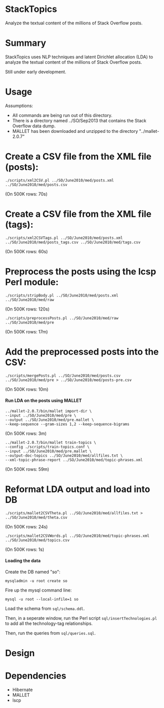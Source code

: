 

StackTopics
=======================

Analyze the textual content of the millions of Stack Overflow posts.


Summary
=======

StackTopics uses NLP techniques and latent Dirichlet allocation (LDA) to analyze
the textual content of the millions of Stack Overflow posts.

Still under early development.


Usage
=====

Assumptions:

- All commands are being run out of this directory.
- There is a directory named ../SO/Sep2013 that contains the Stack Overflow
  data dump.
- MALLET has been downloaded and unzipped to the directory "../mallet-2.0.7"


# Create a CSV file from the XML file (posts):

```
./scripts/xml2CSV.pl ../SO/June2010/med/posts.xml ../SO/June2010/med/posts.csv
```
(On 500K rows: 70s)

# Create a CSV file from the XML file (tags):

```
./scripts/xml2CSVTags.pl ../SO/June2010/med/posts.xml ../SO/June2010/med/posts_tags.csv ../SO/June2010/med/tags.csv
```
(On 500K rows: 60s)


# Preprocess the posts using the lcsp Perl module:

```
./scripts/stripBody.pl ../SO/June2010/med/posts.xml ../SO/June2010/med/raw
```
(On 500K rows: 120s)

```
./scripts/preprocessPosts.pl ../SO/June2010/med/raw ../SO/June2010/med/pre
```
(On 500K rows: 17m)


# Add the preprocessed posts into the CSV:

```
./scripts/mergePosts.pl ../SO/June2010/med/posts.csv ../SO/June2010/med/pre > ../SO/June2010/med/posts-pre.csv
```
(On 500K rows: 10m)




#### Run LDA on the posts using MALLET

```
../mallet-2.0.7/bin/mallet import-dir \
--input ../SO/June2010/med/pre \
--output ../SO/June2010/med/pre.mallet \
--keep-sequence --gram-sizes 1,2 --keep-sequence-bigrams 
```
(On 500K rows: 3m)


```
../mallet-2.0.7/bin/mallet train-topics \
--config ./scripts/train-topics.conf \
--input ../SO/June2010/med/pre.mallet \
--output-doc-topics ../SO/June2010/med/allfiles.txt \
--xml-topic-phrase-report ../SO/June2010/med/topic-phrases.xml
```
(On 500K rows: 59m)


# Reformat LDA output and load into DB


```
./scripts/mallet2CSVTheta.pl ../SO/June2010/med/allfiles.txt > ../SO/June2010/med/theta.csv
```
(On 500K rows: 24s)


```
./scripts/mallet2CSVWords.pl ../SO/June2010/med/topic-phrases.xml ../SO/June2010/med/topics.csv
```
(On 500K rows: 1s)


#### Loading the data

Create the DB named "so":

```
mysqladmin -u root create so
```

Fire up the mysql command line:

```
mysql -u root --local-infile=1 so
``` 

Load the schema from `sql/schema.ddl`.

Then, in a seperate window, run the Perl script `sql/insertTechnologies.pl` to add all the technology-tag
relationships.

Then, run the queries from `sql/queries.sql`.




Design
======









Dependencies
============

- Hibernate
- MALLET
- lscp

